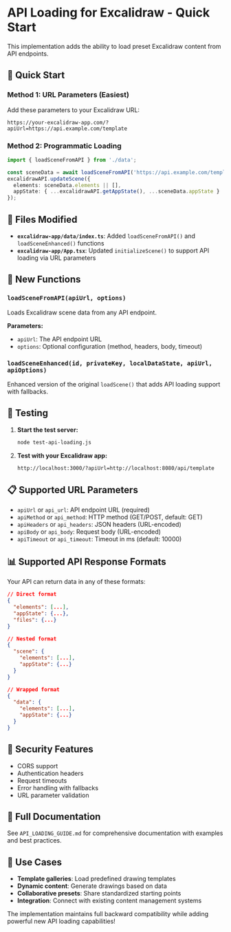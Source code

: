 # API Loading for Excalidraw - Quick Start

This implementation adds the ability to load preset Excalidraw content from API endpoints.

## 🚀 Quick Start

### Method 1: URL Parameters (Easiest)

Add these parameters to your Excalidraw URL:

```
https://your-excalidraw-app.com/?apiUrl=https://api.example.com/template
```

### Method 2: Programmatic Loading

```typescript
import { loadSceneFromAPI } from './data';

const sceneData = await loadSceneFromAPI('https://api.example.com/template');
excalidrawAPI.updateScene({
  elements: sceneData.elements || [],
  appState: { ...excalidrawAPI.getAppState(), ...sceneData.appState }
});
```

## 📝 Files Modified

- **`excalidraw-app/data/index.ts`**: Added `loadSceneFromAPI()` and `loadSceneEnhanced()` functions
- **`excalidraw-app/App.tsx`**: Updated `initializeScene()` to support API loading via URL parameters

## 🔧 New Functions

### `loadSceneFromAPI(apiUrl, options)`
Loads Excalidraw scene data from any API endpoint.

**Parameters:**
- `apiUrl`: The API endpoint URL
- `options`: Optional configuration (method, headers, body, timeout)

### `loadSceneEnhanced(id, privateKey, localDataState, apiUrl, apiOptions)`
Enhanced version of the original `loadScene()` that adds API loading support with fallbacks.

## 🧪 Testing

1. **Start the test server:**
   ```bash
   node test-api-loading.js
   ```

2. **Test with your Excalidraw app:**
   ```
   http://localhost:3000/?apiUrl=http://localhost:8080/api/template
   ```

## 📋 Supported URL Parameters

- `apiUrl` or `api_url`: API endpoint URL (required)
- `apiMethod` or `api_method`: HTTP method (GET/POST, default: GET)
- `apiHeaders` or `api_headers`: JSON headers (URL-encoded)
- `apiBody` or `api_body`: Request body (URL-encoded)
- `apiTimeout` or `api_timeout`: Timeout in ms (default: 10000)

## 📊 Supported API Response Formats

Your API can return data in any of these formats:

```json
// Direct format
{
  "elements": [...],
  "appState": {...},
  "files": {...}
}

// Nested format  
{
  "scene": {
    "elements": [...],
    "appState": {...}
  }
}

// Wrapped format
{
  "data": {
    "elements": [...],
    "appState": {...}
  }
}
```

## 🔐 Security Features

- CORS support
- Authentication headers
- Request timeouts
- Error handling with fallbacks
- URL parameter validation

## 📖 Full Documentation

See `API_LOADING_GUIDE.md` for comprehensive documentation with examples and best practices.

## 🎯 Use Cases

- **Template galleries**: Load predefined drawing templates
- **Dynamic content**: Generate drawings based on data
- **Collaborative presets**: Share standardized starting points
- **Integration**: Connect with existing content management systems

The implementation maintains full backward compatibility while adding powerful new API loading capabilities! 